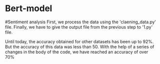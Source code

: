# Bert-model
#Sentiment analysis
First, we process the data using the 'claening_data.py' file.
Finally, we have to give the output file from the previous step to '1.py' file.

Until today, the accuracy obtained for other datasets has been up to 92%. But the accuracy of this data was less than 50. With the help of a series of changes in the body of the code, we have reached an accuracy of over 70%


